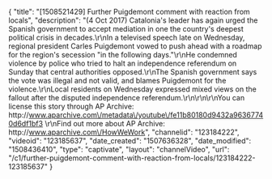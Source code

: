 {
    "title": "[1508521429] Further Puigdemont comment with reaction from locals",
    "description": "(4 Oct 2017) Catalonia's leader has again urged the Spanish government to accept mediation in one the country's deepest political crisis in decades.\r\nIn a televised speech late on Wednesday, regional president Carles Puigdemont vowed to push ahead with a roadmap for the region's secession \"in the following days.\"\r\nHe condemned violence by police who tried to halt an independence referendum on Sunday that central authorities opposed.\r\nThe Spanish government says the vote was illegal and not valid, and blames Puigdemont for the violence.\r\nLocal residents on Wednesday expressed mixed views on the  fallout after the disputed independence referendum.\r\n\r\n\r\nYou can license this story through AP Archive: http:\/\/www.aparchive.com\/metadata\/youtube\/fe11b80180d9432a96367740d6df1bf3 \r\nFind out more about AP Archive: http:\/\/www.aparchive.com\/HowWeWork",
    "channelid": "123184222",
    "videoid": "123185637",
    "date_created": "1507636328",
    "date_modified": "1508436410",
    "type": "captivate",
    "layout": "channelVideo",
    "url": "\/c1\/further-puigdemont-comment-with-reaction-from-locals\/123184222-123185637"
}